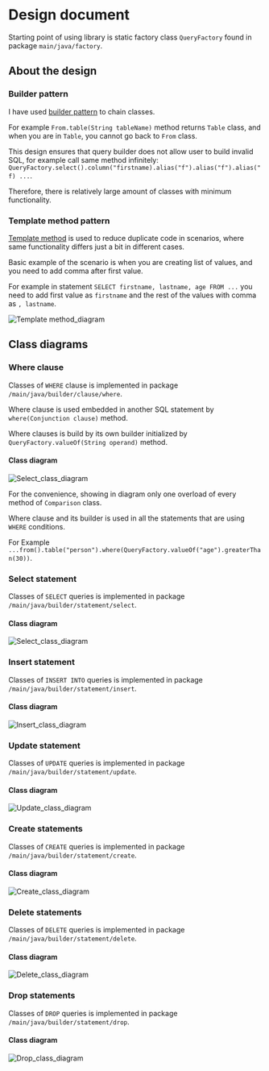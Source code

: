 # Design document

Starting point of using library is static factory class `QueryFactory` found in package `main/java/factory`.

## About the design

### Builder pattern

I have used [builder pattern](https://en.wikipedia.org/wiki/Builder_pattern) to chain classes. 

For example `From.table(String tableName)` method returns `Table` class, and when you are in `Table`, you cannot go back to `From` class.

This design ensures that query builder does not allow user to build invalid SQL, for example call same method infinitely: `QueryFactory.select().column("firstname).alias("f").alias("f").alias("f) ...`.

Therefore, there is relatively large amount of classes with minimum functionality.

### Template method pattern

[Template method](https://en.wikipedia.org/wiki/Template_method_pattern) is used to reduce duplicate code in scenarios, where same functionality differs just a bit in different cases.

Basic example of the scenario is when you are creating list of values, and you need to add comma after first value.

For example in statement `SELECT firstname, lastname, age FROM ...` you need to add first value as `firstname` and the rest of the values with comma as `, lastname`.

![Template method_diagram](https://github.com/MiguelSombrero/sql-query-builder/blob/develop/docs/template-method-diagram.jpg)

## Class diagrams

### Where clause

Classes of `WHERE` clause is implemented in package `/main/java/builder/clause/where`.

Where clause is used embedded in another SQL statement by `where(Conjunction clause)` method.

Where clauses is build by its own builder initialized by `QueryFactory.valueOf(String operand)` method.

#### Class diagram

![Select_class_diagram](https://github.com/MiguelSombrero/sql-query-builder/blob/develop/docs/where-class-diagram.jpg)

For the convenience, showing in diagram only one overload of every method of `Comparison` class.

Where clause and its builder is used in all the statements that are using `WHERE` conditions.

For Example `...from().table("person").where(QueryFactory.valueOf("age").greaterThan(30))`.

### Select statement

Classes of `SELECT` queries is implemented in package `/main/java/builder/statement/select`.

#### Class diagram

![Select_class_diagram](https://github.com/MiguelSombrero/sql-query-builder/blob/develop/docs/select-class-diagram.jpg)

### Insert statement

Classes of `INSERT INTO` queries is implemented in package `/main/java/builder/statement/insert`.

#### Class diagram

![Insert_class_diagram](https://github.com/MiguelSombrero/sql-query-builder/blob/develop/docs/insert-class-diagram.jpg)

### Update statement

Classes of `UPDATE` queries is implemented in package `/main/java/builder/statement/update`.

#### Class diagram

![Update_class_diagram](https://github.com/MiguelSombrero/sql-query-builder/blob/develop/docs/update-class-diagram.jpg)

### Create statements

Classes of `CREATE` queries is implemented in package `/main/java/builder/statement/create`.

#### Class diagram

![Create_class_diagram](https://github.com/MiguelSombrero/sql-query-builder/blob/develop/docs/create-class-diagram.jpg)

### Delete statements

Classes of `DELETE` queries is implemented in package `/main/java/builder/statement/delete`.

#### Class diagram

![Delete_class_diagram](https://github.com/MiguelSombrero/sql-query-builder/blob/develop/docs/delete-class-diagram.jpg)

### Drop statements

Classes of `DROP` queries is implemented in package `/main/java/builder/statement/drop`.

#### Class diagram

![Drop_class_diagram](https://github.com/MiguelSombrero/sql-query-builder/blob/develop/docs/drop-class-diagram.jpg)

